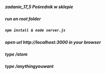 ##### zadanie_17_5 Pośrednik w sklepie
##### run on root folder
##### `npm install & node server.js`
##### open url http://localhost:3000 in your browser
##### type /store
##### type /anythingyouwant
